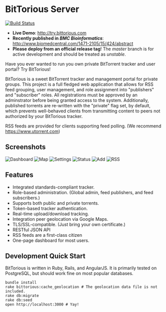 BitTorious Server
=====

[![Build Status](https://travis-ci.org/preston/bittorious.svg?branch=master)](https://travis-ci.org/preston/bittorious)

 * **Live Demo**: <http://try.bittorious.com>
 * **Recently published in _BMC Bioinformatics_**: <http://www.biomedcentral.com/1471-2105/15/424/abstract>
 * **Please deploy from an official release tag**! The _master_ branch is for active development and should be treated as _unstable_.

Have you ever wanted to run you own private BitTorrent tracker and user portal? Try BitTorious!

BitTorious is a sweet BitTorrent tracker and management portal for private groups. This project is a full fledged web application that allows for RSS feed grouping, user management, and role assignment into "publishers" and "subscriber" roles. All registrations must be approved by an adminstrator before being granted access to the system. Additionally, published torrents are re-written with the "private" flag set, by default, which prevents well-behaved clients from transmitting content to peers not authorized by your BitTorious tracker.

RSS feeds are provided for clients supporting feed polling. (We recommend <https://www.utorrent.com>)

Screenshots
--------

![Dashboard](https://raw.githubusercontent.com/preston/bittorious/master/app/assets/images/dashboard.png)
![Map](https://raw.githubusercontent.com/preston/bittorious/master/app/assets/images/map.png)
![Settings](https://raw.githubusercontent.com/preston/bittorious/master/app/assets/images/settings.png)
![Status](https://raw.githubusercontent.com/preston/bittorious/master/app/assets/images/status.png)
![Add](https://raw.githubusercontent.com/preston/bittorious/master/app/assets/images/add.png)
![RSS](https://raw.githubusercontent.com/preston/bittorious/master/app/assets/images/rss.png)

Features
--------
 * Integrated standards-compliant tracker.
 * Role-based administration. (Global admin, feed publishers, and feed subscribers.)
 * Supports both public and private torrents.
 * Token-based tracker authentication.
 * Real-time upload/download tracking.
 * Integration peer geolocation via Google Maps.
 * TLS/SSL-compatible. (Just bring your own certificate.) 
 * RESTful JSON API
 * RSS feeds are a first-class citizen
 * One-page dashboard for most users.

Development Quick Start
--------

BitTorious is written in Ruby, Rails, and AngularJS. It is primarily tested on PostgreSQL, but should work fine on most popular databases.

    bundle install
    rake bittorious:cache_geolocation # The geolocation data file is not included.
    rake db:migrate
    rake db:seed
    open http://localhost:3000 # Yay!

